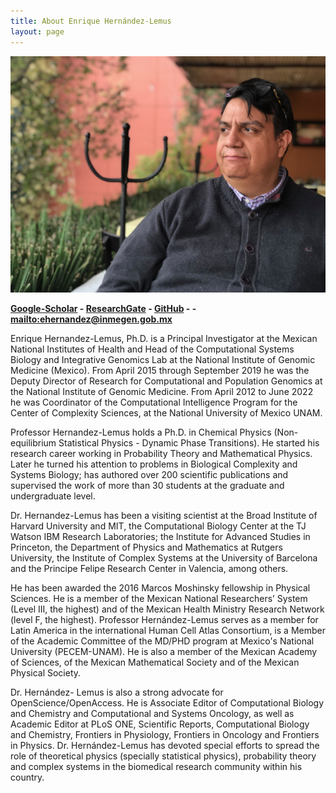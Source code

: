 ```yaml
---
title: About Enrique Hernández-Lemus
layout: page
---
```

![Enrique Hernandez PhD](/images/IMG_0102.JPG)

__[Google-Scholar][A] - [ResearchGate][B] - [GitHub][C] - - <mailto:ehernandez@inmegen.gob.mx>__

Enrique Hernandez-Lemus, Ph.D. is a Principal Investigator at the Mexican National Institutes of Health and Head of the Computational Systems Biology and Integrative Genomics Lab at the National Institute of Genomic Medicine (Mexico). From April 2015 through September 2019 he was the Deputy Director of Research for Computational and Population Genomics at the National Institute of Genomic Medicine. From April 2012 to June 2022 he was Coordinator of the Computational Intelligence Program for the Center of Complexity Sciences, at the National University of Mexico UNAM.

Professor Hernandez-Lemus holds a Ph.D. in Chemical Physics (Non-equilibrium  Statistical Physics - Dynamic Phase Transitions). He started his research career working in Probability Theory and Mathematical Physics. Later he turned his attention to problems in Biological Complexity and Systems Biology; has authored over 200 scientific publications and supervised the work of more than 30 students at the graduate and undergraduate level.

Dr. Hernandez-Lemus has been a visiting scientist at the Broad Institute of Harvard University and MIT, the Computational Biology Center at the TJ Watson IBM Research Laboratories; the Institute for Advanced Studies in Princeton, the Department of Physics and Mathematics at Rutgers University, the Institute of Complex Systems at the University of Barcelona and the Principe Felipe Research Center in Valencia, among others. 

He has been awarded the 2016 Marcos Moshinsky fellowship in Physical Sciences. He is a member of the Mexican National Researchers’ System (Level III, the highest) and of the Mexican Health Ministry Research Network (level F, the highest). Professor Hernández-Lemus serves as a member for Latin America in the international Human Cell Atlas Consortium, is a Member of the Academic Committee of the MD/PHD program at Mexico's National University (PECEM-UNAM). He is also a member of the Mexican Academy of Sciences, of the Mexican Mathematical Society and of the Mexican Physical Society.

Dr. Hernández- Lemus is also a strong advocate for OpenScience/OpenAccess. He is Associate Editor of Computational Biology and Chemistry and Computational and Systems Oncology, as well as Academic Editor at PLoS ONE, Scientific Reports, Computational Biology and Chemistry, Frontiers in Physiology, Frontiers in Oncology and Frontiers in Physics. Dr. Hernández-Lemus has devoted special efforts to spread the role of theoretical physics (specially statistical physics), probability theory and complex systems in the biomedical research community within his country.  


[A]: https://scholar.google.com.mx/citations?user=0Y6rf6YAAAAJ&hl
[B]: https://www.researchgate.net/profile/Enrique_Hernandez-Lemus
[C]: https://github.com/CSB-IG
